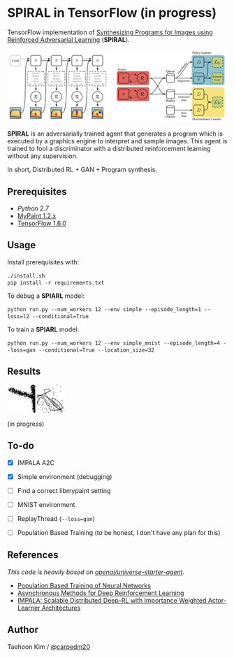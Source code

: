 # SPIRAL in TensorFlow (in progress)

TensorFlow implementation of [Synthesizing Programs for Images using Reinforced Adversarial Learning](https://deepmind.com/blog/learning-to-generate-images/) (**SPIRAL**).

![model](assets/model.png)

**SPIRAL** is an adversarially trained agent that generates a program which is executed by a graphics engine to interpret and sample images. This agent is trained to fool a discriminator with a distributed reinforcement learning without any supervision.

In short, Distributed RL + GAN + Program synthesis.


## Prerequisites

- *Python 2.7*
- [MyPaint 1.2.x](https://github.com/mypaint/mypaint/tree/v1.2.x)
- [TensorFlow 1.6.0](http://pytorch.org/)


## Usage

Install prerequisites with:

    ./install.sh
    pip install -r requirements.txt

To debug a **SPIARL** model:

    python run.py --num_workers 12 --env simple --episode_length=1 --loss=l2 --conditional=True

To train a **SPIARL** model:

    python run.py --num_workers 12 --env simple_mnist --episode_length=4 --loss=gan --conditional=True --location_size=32


## Results

![model](assets/mnist_in_progress1.png) ![model](assets/mnist_in_progress2.png)

(in progress)


## To-do

- [x] IMPALA A2C
- [x] Simple environment (debugging)
- [ ] Find a correct libmypaint setting
- [ ] MNIST environment
- [ ] ReplayThread (`--loss=gan`)
- [ ] Population Based Training (to be honest, I don't have any plan for this)


## References

*This code is heavily based on [openai/universe-starter-agent](https://github.com/openai/universe-starter-agent).*

- [Population Based Training of Neural Networks](https://arxiv.org/abs/1711.09846)
- [Asynchronous Methods for Deep Reinforcement Learning](https://arxiv.org/abs/1602.01783)
- [IMPALA: Scalable Distributed Deep-RL with Importance Weighted Actor-Learner Architectures](https://arxiv.org/abs/1802.01561)


## Author

Taehoon Kim / [@carpedm20](http://carpedm20.github.io/)
